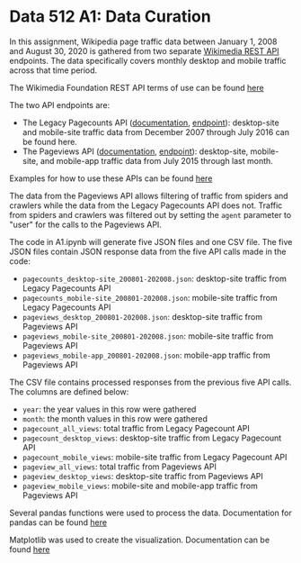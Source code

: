 # Data 512 A1: Data Curation

In this assignment, Wikipedia page traffic data between January 1, 2008 and August 30, 2020 is gathered from two separate [Wikimedia REST API](https://www.mediawiki.org/wiki/Wikimedia_REST_API) endpoints. The data specifically covers monthly desktop and mobile traffic across that time period.

The Wikimedia Foundation REST API terms of use can be found [here](https://www.mediawiki.org/wiki/Wikimedia_REST_API#Terms_and_conditions)

The two API endpoints are:
* The Legacy Pagecounts API ([documentation](https://wikitech.wikimedia.org/wiki/Analytics/AQS/Legacy_Pagecounts), [endpoint](https://wikimedia.org/api/rest_v1/#/Legacy%20data)): desktop-site and mobile-site traffic data from December 2007 through July 2016 can be found here.
* The Pageviews API ([documentation](https://wikitech.wikimedia.org/wiki/Analytics/AQS/Pageviews), [endpoint](https://wikimedia.org/api/rest_v1/#/Pageviews%20data)): desktop-site, mobile-site, and mobile-app traffic data from July 2015 through last month.

Examples for how to use these APIs can be found [here](https://public.paws.wmcloud.org/User:Jtmorgan/data512_a1_example.ipynb)

The data from the Pageviews API allows filtering of traffic from spiders and crawlers while the data from the Legacy Pagecounts API does not. Traffic from spiders and crawlers was filtered out by setting the `agent` parameter to "user" for the calls to the Pageviews API.

The code in A1.ipynb will generate five JSON files and one CSV file. The five JSON files contain JSON response data from the five API calls made in the code:
* `pagecounts_desktop-site_200801-202008.json`: desktop-site traffic from Legacy Pagecounts API
* `pagecounts_mobile-site_200801-202008.json`: mobile-site traffic from Legacy Pagecounts API
* `pageviews_desktop_200801-202008.json`: desktop-site traffic from Pageviews API
* `pageviews_mobile-site_200801-202008.json`: mobile-site traffic from Pageviews API
* `pageviews_mobile-app_200801-202008.json`: mobile-app traffic from Pageviews API

The CSV file contains processed responses from the previous five API calls. The columns are defined below:
* `year`: the year values in this row were gathered
* `month`: the month values in this row were gathered
* `pagecount_all_views`: total traffic from Legacy Pagecount API
* `pagecount_desktop_views`: desktop-site traffic from Legacy Pagecount API
* `pagecount_mobile_views`: mobile-site traffic from Legacy Pagecount API
* `pageview_all_views`: total traffic from Pageviews API
* `pageview_desktop_views`: desktop-site traffic from Pageviews API
* `pageview_mobile_views`: mobile-site and mobile-app traffic from Pageviews API

Several pandas functions were used to process the data. Documentation for pandas can be found [here](https://pandas.pydata.org/pandas-docs/stable/user_guide/index.html)

Matplotlib was used to create the visualization. Documentation can be found [here](https://matplotlib.org/api/_as_gen/matplotlib.pyplot.html#module-matplotlib.pyplot)